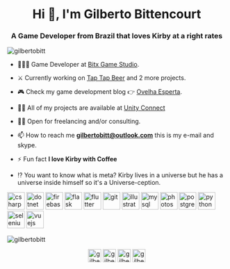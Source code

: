 <h1 align="center">Hi 👋, I'm Gilberto Bittencourt</h1>
<h3 align="center">A Game Developer from Brazil that loves Kirby at a right rates</h3>
<p align="left"> <img src="https://komarev.com/ghpvc/?username=gilbertobitt" alt="gilbertobitt" /> </p>

- 👨🏻‍💻 Game Developer at <u>Bitx Game Studio</u>.

- ⚔️ Currently working on [Tap Tap Beer](https://play.google.com/store/apps/details?id=com.byaliens.bitx.taptapbeer&hl=en_US) and 2 more projects.

- 🎮 Check my game development blog 👉 [Ovelha Esperta](http://www.ovelhaesperta.com.br/).

- 👨‍💻 All of my projects are available at [Unity Connect](https://connect.unity.com/u/gilberto-bittencourt-1)

- 🧙🏻 Open for freelancing and/or consulting.

- 📫 How to reach me **gilbertobitt@outlook.com** this is my e-mail and skype.

- ⚡ Fun fact **I love Kirby with Coffee**

- ⁉️ You want to know what is meta? Kirby lives in a universe but he has a universe inside himself so it's a Universe-ception.

<p align="left"><img src="https://devicons.github.io/devicon/devicon.git/icons/csharp/csharp-original.svg" alt="csharp" width="40" height="40"/> <img src="https://devicons.github.io/devicon/devicon.git/icons/dot-net/dot-net-original-wordmark.svg" alt="dotnet" width="40" height="40"/> <img src="https://www.vectorlogo.zone/logos/firebase/firebase-icon.svg" alt="firebase" width="40" height="40"/> <img src="https://www.vectorlogo.zone/logos/pocoo_flask/pocoo_flask-icon.svg" alt="flask" width="40" height="40"/> <img src="https://www.vectorlogo.zone/logos/flutterio/flutterio-icon.svg" alt="flutter" width="40" height="40"/> <img src="https://www.vectorlogo.zone/logos/git-scm/git-scm-icon.svg" alt="git" width="40" height="40"/> <img src="https://www.vectorlogo.zone/logos/adobe_illustrator/adobe_illustrator-icon.svg" alt="illustrator" width="40" height="40"/> <img src="https://devicons.github.io/devicon/devicon.git/icons/mysql/mysql-original-wordmark.svg" alt="mysql" width="40" height="40"/> <img src="https://devicons.github.io/devicon/devicon.git/icons/photoshop/photoshop-plain.svg" alt="photoshop" width="40" height="40"/> <img src="https://devicons.github.io/devicon/devicon.git/icons/postgresql/postgresql-original-wordmark.svg" alt="postgresql" width="40" height="40"/> <img src="https://devicons.github.io/devicon/devicon.git/icons/python/python-original.svg" alt="python" width="40" height="40"/> <img src="https://i.ibb.co/9T29DD0/selenium.png" alt="selenium" width="40" height="40"/> <img src="https://devicons.github.io/devicon/devicon.git/icons/vuejs/vuejs-original-wordmark.svg" alt="vuejs" width="40" height="40"/></p>

<p><img align="center" src="https://github-readme-stats.vercel.app/api/top-langs/?username=gilbertobitt&layout=compact&hide=html" alt="gilbertobitt" /></p>

<p align="center">
<a href="https://twitter.com/gilbertobitt" target="blank"><img align="center" src="https://cdn.jsdelivr.net/npm/simple-icons@3.0.1/icons/twitter.svg" alt="gilbertobitt" height="30" width="30" /></a>
<a href="https://linkedin.com/in/gilbertobitt" target="blank"><img align="center" src="https://cdn.jsdelivr.net/npm/simple-icons@3.0.1/icons/linkedin.svg" alt="gilbertobitt" height="30" width="30" /></a>
<a href="https://fb.com/gilbertobittt" target="blank"><img align="center" src="https://cdn.jsdelivr.net/npm/simple-icons@3.0.1/icons/facebook.svg" alt="gilbertobittt" height="30" width="30" /></a>
<a href="https://instagram.com/gilbertobitt" target="blank"><img align="center" src="https://cdn.jsdelivr.net/npm/simple-icons@3.0.1/icons/instagram.svg" alt="gilbertobitt" height="30" width="30" /></a>
</p>
